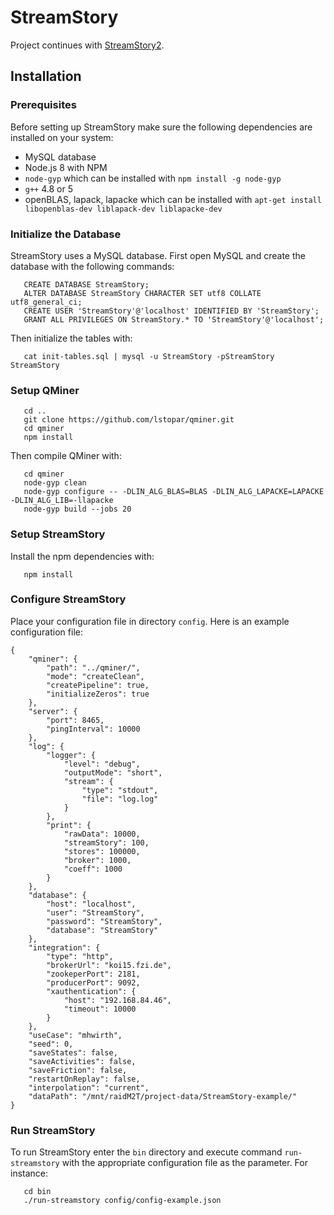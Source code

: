 # StreamStory

Project continues with [StreamStory2](https://github.com/E3-JSI/StreamStory2).

## Installation

### Prerequisites

Before setting up StreamStory make sure the following dependencies are installed on your system:

- MySQL database
- Node.js 8 with NPM
- `node-gyp` which can be installed with `npm install -g node-gyp`
- `g++` 4.8 or 5
- openBLAS, lapack, lapacke which can be installed with `apt-get install libopenblas-dev liblapack-dev liblapacke-dev`

### Initialize the Database

StreamStory uses a MySQL database. First open MySQL and create the database with the following commands:
```
   CREATE DATABASE StreamStory;
   ALTER DATABASE StreamStory CHARACTER SET utf8 COLLATE utf8_general_ci;
   CREATE USER 'StreamStory'@'localhost' IDENTIFIED BY 'StreamStory';
   GRANT ALL PRIVILEGES ON StreamStory.* TO 'StreamStory'@'localhost';
```

Then initialize the tables with:
```
   cat init-tables.sql | mysql -u StreamStory -pStreamStory StreamStory
```

### Setup QMiner

```
   cd ..
   git clone https://github.com/lstopar/qminer.git
   cd qminer
   npm install
```

Then compile QMiner with:
```
   cd qminer
   node-gyp clean
   node-gyp configure -- -DLIN_ALG_BLAS=BLAS -DLIN_ALG_LAPACKE=LAPACKE -DLIN_ALG_LIB=-llapacke
   node-gyp build --jobs 20
```

### Setup StreamStory

Install the npm dependencies with:
```
   npm install
```

### Configure StreamStory

Place your configuration file in directory `config`. Here is an example configuration file:
```
{
    "qminer": {
        "path": "../qminer/",
        "mode": "createClean",
        "createPipeline": true,
        "initializeZeros": true
    },
    "server": {
        "port": 8465,
        "pingInterval": 10000
    },
    "log": {
        "logger": {
            "level": "debug",
            "outputMode": "short",
            "stream": {
                "type": "stdout",
                "file": "log.log"
            }
        },
        "print": {
            "rawData": 10000,
            "streamStory": 100,
            "stores": 100000,
            "broker": 1000,
            "coeff": 1000
        }
    },
    "database": {
        "host": "localhost",
        "user": "StreamStory",
        "password": "StreamStory",
        "database": "StreamStory"
    },
    "integration": {
        "type": "http",
        "brokerUrl": "koi15.fzi.de",
        "zookeperPort": 2181,
        "producerPort": 9092,
        "xauthentication": {
            "host": "192.168.84.46",
            "timeout": 10000
        }
    },
    "useCase": "mhwirth",
    "seed": 0,
    "saveStates": false,
    "saveActivities": false,
    "saveFriction": false,
    "restartOnReplay": false,
    "interpolation": "current",
    "dataPath": "/mnt/raidM2T/project-data/StreamStory-example/"
}
```

### Run StreamStory

To run StreamStory enter the `bin` directory and execute command `run-streamstory` with the appropriate
configuration file as the parameter. For instance:
```
   cd bin
   ./run-streamstory config/config-example.json
```
